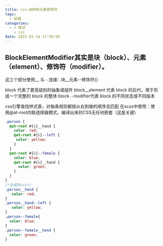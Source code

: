 ```yaml
---
title: css-BEM块元素修饰符
tags:
  - 前端
categories:
  - - 笔记
    - css
date: 2021-01-14 17:50:50
---
```


## BlockElementModifier其实是块（block）、元素（element）、修饰符（modifier）。

这三个部分使用__ 与`--`连接:
.块__元素--修饰符{}

block 代表了更高级别的抽象或组件
block__element 代表 block 的后代，用于形成一个完整的 block 的整体
block`--`modifier代表 block 的不同状态或不同版本

css引擎查找样式表，对每条规则都按从右到做的顺序去匹配
在scss中使用：使用@at-root内联选择器模式，编译出来的CSS无任何嵌套（这是关键）

```css
.person {
  @at-root #{&}__hand {
    color: red;
    @at-root #{&}--left {
     color: yellow;
    }
  }
  @at-root #{&}--female {
    color: blue;
    @at-root #{&}__hand {
      color: green;
    }
  }
}
/*生成的css*/
.person__hand {
   color: red;
}
.person__hand--left {
   color: yellow; 
}
.person--female{
  color: blue;
}
.person--female__hand {
  color: green;
}
```